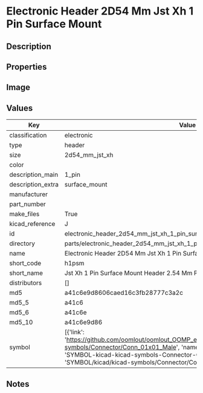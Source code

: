 # Electronic Header 2D54 Mm Jst Xh 1 Pin Surface Mount

## Description

## Properties


## Image


## Values

| Key | Value |
| --- | --- |
| classification | electronic |
| type | header |
| size | 2d54_mm_jst_xh |
| color |  |
| description_main | 1_pin |
| description_extra | surface_mount |
| manufacturer |  |
| part_number |  |
| make_files | True |
| kicad_reference | J |
| id | electronic_header_2d54_mm_jst_xh_1_pin_surface_mount |
| directory | parts/electronic_header_2d54_mm_jst_xh_1_pin_surface_mount |
| name | Electronic Header 2D54 Mm Jst Xh 1 Pin Surface Mount |
| short_code | h1psm |
| short_name | Jst Xh 1 Pin Surface Mount Header 2.54 Mm Pitch |
| distributors | [] |
| md5 | a41c6e9d8606caed16c3fb28777c3a2c |
| md5_5 | a41c6 |
| md5_6 | a41c6e |
| md5_10 | a41c6e9d86 |
| symbol | [{'link': 'https://github.com/oomlout/oomlout_OOMP_eda_V2/tree/main/SYMBOL/kicad/kicad-symbols/Connector/Conn_01x01_Male', 'name': 'Connector : Conn_01x01_Male', 'id': 'SYMBOL-kicad-kicad-symbols-Connector-Conn_01x01_Male', 'directory': 'SYMBOL/kicad/kicad-symbols/Connector/Conn_01x01_Male/'}] |

## Notes

